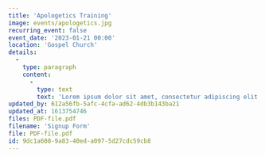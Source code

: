 ```yaml
---
title: 'Apologetics Training'
image: events/apologetics.jpg
recurring_event: false
event_date: '2023-01-21 00:00'
location: 'Gospel Church'
details:
  -
    type: paragraph
    content:
      -
        type: text
        text: 'Lorem ipsum dolor sit amet, consectetur adipiscing elit. Donec facilisis massa eget nibh fermentum feugiat. Mauris aliquet, diam condimentum tempor accumsan, nunc ligula tincidunt felis, quis pellentesque ligula odio quis sapien. Mauris pulvinar ullamcorper volutpat. Praesent quis velit odio.'
updated_by: 612a56fb-5afc-4cfa-ad62-4db3b143ba21
updated_at: 1613754746
files: PDF-file.pdf
filename: 'Signup Form'
file: PDF-file.pdf
id: 9dc1a608-9a83-40ed-a097-5d27cdc59cb8
---
```

